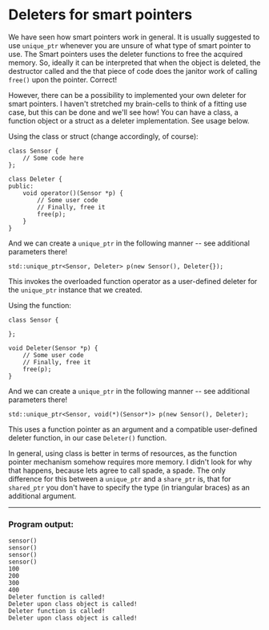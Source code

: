 # Deleters for smart pointers

We have seen how smart pointers work in general. It is usually suggested to use `unique_ptr` whenever you are unsure of what type of smart pointer to use.
The Smart pointers uses the deleter functions to free the acquired memory. So, ideally it can be interpreted that when the object is deleted, the destructor called and the that piece of code does the janitor work of calling `free()` upon the pointer. Correct!

However, there can be a possibility to implemented your own deleter for smart pointers. I haven't stretched my brain-cells to think of a fitting use case, but this can be done and we'll see how!
You can have a class, a function object or a struct as a deleter implementation. See usage below.

Using the class or struct (change accordingly, of course):

    class Sensor { 
    	// Some code here
    }; 

    class Deleter {
    public:
    	void operator()(Sensor *p) {
    	    // Some user code
    	    // Finally, free it
    	    free(p);
    	}
    }
	
And we can create a `unique_ptr` in the following manner -- see additional parameters there!
	
    std::unique_ptr<Sensor, Deleter> p(new Sensor(), Deleter{});
    
This invokes the overloaded function operator as a user-defined deleter for the `unique_ptr` instance that we created.

Using the function:

    class Sensor { 
    
    }; 

    void Deleter(Sensor *p) {
        // Some user code
        // Finally, free it
        free(p);
    }
    
And we can create a `unique_ptr` in the following manner -- see additional parameters there!
	
    std::unique_ptr<Sensor, void(*)(Sensor*)> p(new Sensor(), Deleter);
    
This uses a function pointer as an argument and a compatible user-defined deleter function, in our case `Deleter()` function.

In general, using class is better in terms of resources, as the function pointer mechanism somehow requires more memory. I didn't look for why that happens, because lets agree to call spade, a spade.
The only difference for this between a `unique_ptr` and a `share_ptr` is, that for `shared_ptr` you don't have to specify the type (in triangular braces) as an additional argument.

***

### Program output:

    sensor()
    sensor()
    sensor()
    sensor()
    100
    200
    300
    400
    Deleter function is called!
    Deleter upon class object is called!
    Deleter function is called!
    Deleter upon class object is called!

